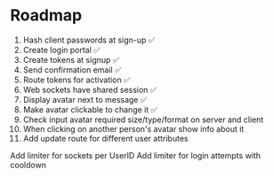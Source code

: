 # Roadmap
1. Hash client passwords at sign-up 	✅
2. Create login portal					✅
3. Create tokens at signup 				✅
4. Send confirmation email				✅
5. Route tokens for activation			✅
6. Web sockets have shared session 		✅
7. Display avatar next to message		✅
8. Make avatar clickable to change it 	✅
9. Check input avatar required size/type/format on server and client
10. When clicking on another person's avatar show info about it 
11. Add update route for different user attributes

Add limiter for sockets per UserID
Add limiter for login attempts with cooldown